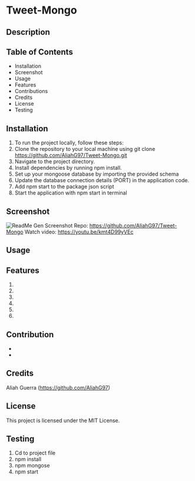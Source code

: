 # Tweet-Mongo

## Description


## Table of Contents
- Installation
- Screenshot
- Usage
- Features
- Contributions
- Credits
- License
- Testing

## Installation
1. To run the project locally, follow these steps:
2. Clone the repository to your local machine using git clone https://github.com/AliahG97/Tweet-Mongo.git
3. Navigate to the project directory.
4. Install dependencies by running npm install.
5. Set up your mongoose database by importing the provided schema 
6. Update the database connection details (PORT) in the application code.
7. Add npm start to the package json script
8. Start the application with npm start in terminal


## Screenshot
![ReadMe Gen Screenshot](./Assets/Images/no-sql-screenshot.gif)
Repo: https://github.com/AliahG97/Tweet-Mongo
Watch video: https://youtu.be/kmt4D99yVEc

## Usage


## Features
1.

2. 
3. 

4. 

5. 
6. 

## Contribution
- 
- 

## Credits
Aliah Guerra (https://github.com/AliahG97) 


## License
This project is licensed under the MIT License.

## Testing
1. Cd to project file
2. npm install
3. npm mongose
4. npm start
